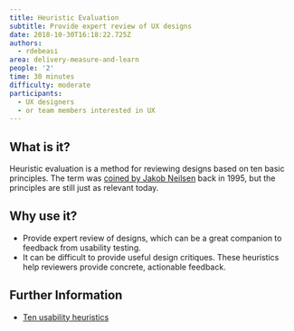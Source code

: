 ```yaml
---
title: Heuristic Evaluation
subtitle: Provide expert review of UX designs
date: 2018-10-30T16:18:22.725Z
authors:
  - rdebeasi
area: delivery-measure-and-learn
people: '2'
time: 30 minutes
difficulty: moderate
participants:
  - UX designers
  - or team members interested in UX
---
```

## What is it? 
Heuristic evaluation is a method for reviewing designs based on ten basic principles. The term was [coined by Jakob Neilsen](https://www.nngroup.com/articles/ten-usability-heuristics/) back in 1995, but the principles are still just as relevant today.

## Why use it? 
- Provide expert review of designs, which can be a great companion to feedback from usability testing.
- It can be difficult to provide useful design critiques. These heuristics help reviewers provide concrete, actionable feedback.

## Further Information
- [Ten usability heuristics](https://www.nngroup.com/articles/ten-usability-heuristics/)
